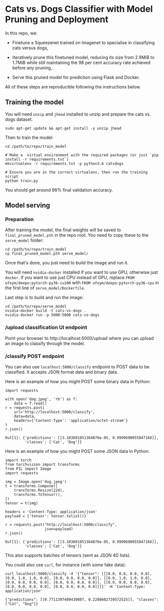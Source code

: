 # Cats vs. Dogs Classifier with Model Pruning and Deployment

In this repo, we:

- Finetune a Squeezenet trained on Imagenet to specialise in classifying cats versus dogs,

- Iteratively prune this finetuned model, reducing its size from 2.9MiB to 1.7MiB while still maintaining the 98 per cent accuracy rate achieved before any pruning,

- Serve this pruned model for prediction using Flask and Docker.

All of these steps are reproducible following the instructions below.

## Training the model

You will need `unzip` and `jhead` installed to unzip and prepare the cats vs. dogs dataset.

```
sudo apt-get update && apt-get install -y unzip jhead
```

Then to train the model:

```
cd /path/to/repo/train_model

# Make a  virtual environment with the required packages (or just `pip install -r requirements.txt`)
mkvirtualenv -r requirements.txt -p python3.6 catsdogs

# Ensure you are in the correct virtualenv, then run the training script
python train.py
```

You should get around 98% final validation accuracy.

## Model serving

### Preparation

After training the model, the final weights will be saved to `final_pruned_model.pth` in the repo root. You need to copy these to the `serve_model` folder:

```
cd /path/to/repo/train_model
cp final_pruned_model.pth serve_model/
```

Once that's done, you just need to build the image and run it.

You will need `nvidia-docker` installed if you want to use GPU, otherwise just `docker`. If you want to use just CPU instead of GPU, replace `FROM ufoym/deepo:pytorch-py36-cu100` with `FROM ufoym/deepo:pytorch-py36-cpu` in the first line of `serve_model/Dockerfile`.

Last step is to build and run the image:

```
cd /path/to/repo/serve_model
nvidia-docker build -t cats-vs-dogs .
nvidia-docker run -p 5000:5000 cats-vs-dogs
```

### /upload classification UI endpoint

Point your browser to http://localhost:5000/upload where you can upload an image to classify through the model.

### /classify POST endpoint

You can also use `localhost:5000/classify` endpoint to POST data to be classified. It accepts JSON format data and binary data.

Here is an example of how you might POST some binary data in Python:

```
import requests

with open('dog.jpeg', 'rb') as f:
	data = f.read()
r = requests.post(
    url='http://localhost:5000/classify',
    data=data,
    headers={'Content-Type': 'application/octet-stream'}
)
r.json()

Out[1]: {'predictions': [[3.103691051364876e-05, 0.9999690055847168]],
	     'classes': ['Cat', 'Dog']}
```

Here is an example of how you might POST some JSON data in Python:

```
import torch
from torchvision import transforms
from PIL import Image
import requests

img = Image.open('dog.jpeg')
t = transforms.Compose([
    transforms.Resize(224),
    transforms.ToTensor(),
])
tensor = t(img)

headers = 'Content-Type: application/json'
payload = {'tensor': tensor.tolist()}

r = requests.post("http://localhost:5000/classify",
                  json=payload)
r.json()

Out[1]: {'predictions': [[3.103691051364876e-05, 0.9999690055847168]],
	     'classes': ['Cat', 'Dog']}
```

This also supports batches of tensors (sent as JSON 4D lists).

You could also use `curl`, for instance (with some fake data):

```
curl localhost:5000/classify -d '{"tensor": [[[0.0, 0.0, 0.0, 0.0], [0.0, 1.0, 1.0, 0.0], [0.0, 0.0, 0.0, 0.0]], [[0.0, 1.0, 1.0, 0.0], [0.0, 0.0, 0.0, 0.0], [0.0, 0.0, 0.0, 0.0]], [[0.0, 0.0, 0.0, 0.0], [0.0, 0.0, 0.0, 0.0], [0.0, 0.0, 0.0, 0.0]]]}' -H 'Content-Type: application/json'

{"predictions": [[0.7711397409439087, 0.2288602739572525]], "classes": ["Cat", "Dog"]}
```